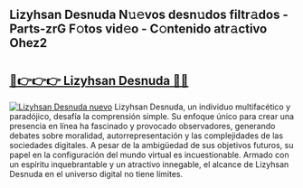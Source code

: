 ## Lizyhsan Desnuda N𝚞𝚎vos desn𝚞dos filtr𝚊dos - Parts-zrG F𝚘tos vid𝚎o - C𝚘ntenido atr𝚊ctivo Ohez2

# <h2><a href="http://mb2ho0.tromn.icu/?c=Lizyhsan+Desnuda">🔗👉👉👉 Lizyhsan Desnuda 🔗🔗</a></h2>

[![Lizyhsan Desnuda nuevo](https://i.imgur.com/pEAQMta.gif)](http://mb2ho0.tromn.icu/?c=Lizyhsan+Desnuda)
Lizyhsan Desnuda, un individuo multifacético y paradójico, desafía la comprensión simple. Su enfoque único para crear una presencia en línea ha fascinado y provocado observadores, generando debates sobre moralidad, autorrepresentación y las complejidades de las sociedades digitales. A pesar de la ambigüedad de sus objetivos futuros, su papel en la configuración del mundo virtual es incuestionable. Armado con un espíritu inquebrantable y un atractivo innegable, el alcance de Lizyhsan Desnuda en el universo digital no tiene límites.
